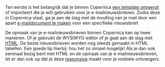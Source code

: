 Ten eerste is het belangrijk dat je binnen Copernica [een template
ontwerpt](http://www.copernica.com/nl/functies/e-mailings/ontwerp-je-eigen-templates)
of importeert die je wilt gebruiken voor je e-mailnieuwsbrieven. Zodra
deze in Copernica staat, ga je aan de slag met de invulling van je mail
door een apart [e-maildocument te maken](./create-clever-emailings.md)
voor een specifieke nieuwsbrief.

De opmaak van je e-mailnieuwsbrieven binnen Copernica kan op twee
manieren. Of je gebruikt de WYSIWYG-editor of je gaat aan de slag met
[HTML](./html-newsletter-design-some-important-guidelines.md).
De beste nieuwsbrieven worden nog steeds gemaakt in HTML tabellen. Een
goede tip hierbij: hou het zo simpel mogelijk! Als je dan ook eenmaal
bezig bent met HTML en de opmaak van je e-mailnieuwsbrieven, let er dan
ook op dat je deze
[responsive](./responsive-design-preparing-your-emails-for-mobile.md)
maakt voor je mobiele ontvangers.
